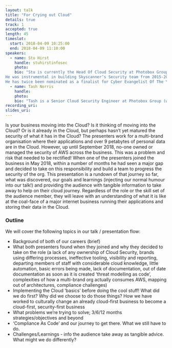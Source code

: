 ```yaml
---
layout: talk
title: "For Crying out Cloud"
details: true
track: 1
accepted: true
length: 45
timeslot:
  start: 2018-04-09 10:25:00
  end: 2018-04-09 11:10:00
speakers: 
  - name: Stu Hirst
    handle: stuhirstinfosec
    photo: 
    bio: "Stu is currently the Head Of Cloud Security at Photobox Group (which includes Moonpig, PosterXXL in Munich, Greetz! and Hofmann).
He was instrumental in building Skyscanner’s Security team from 2015-2017, having led them to the final of SC Magazine’s Security Team Of The Year 2017. He has previously worked in security at The Trainline and was part of the Cyber Leadership Team at Capital One UK.
He has twice been nominated as a finalist for Cyber Evangelist Of The Year at the Scottish Cyber Awards and runs one of Scotland’s leading Tech Meet Ups; Security Scotland. Stu has appeared at numerous leading Security events such as InfoSec Europe, Cloud Expo Europe and Future Of Cyber Security."
  - name: Tash Norris
    handle: 
    photo: 
    bio: "Tash is a Senior Cloud Security Engineer at Photobox Group (which includes Moonpig, PosterXXL in Munich, Greetz! and Hofmann). She is currently building tools and processes to automate all the things/ make the Cloud more secure. Previously Tash was a threat modelling engineer in financial services, she continues to contribute to threat modelling projects and resources via OWASP and other community events.<br>Tash is also on the review panel for DevSecCon, an OWASP contributor and an avid advocate for Women in Tech/Cyber, appearing at various tech and security events and meet-ups to talk about both technical and behavioural topics."
recording_uri: 
slides_uri: 
---
```


Is your business moving into the Cloud?
Is it thinking of moving into the Cloud?
Or is it already in the Cloud, but perhaps hasn’t yet matured the security of what it has in the Cloud?
The presenters work for a multi-brand organisation where their applications and over 9 petabytes of personal data are in the Cloud.
However, up until September 2018, no-one owned or managed the security of AWS across the business.
This was a problem and risk that needed to be rectified! 
When one of the presenters joined the business in May 2018, within a number of months he had seen a major gap and decided to take on this responsibility and build a team to progress the security of the org. 
This presentation is a rundown of that journey so far, what was discovered, our goals and learnings (injecting our normal humour into our talk!) and providing the audience with tangible information to take away to help on their cloud journey.
Regardless of the role or the skill set of the audience member, they will leave with an understanding of what it is like at the coal-face of a major internet business running their applications and storing their data in the Cloud.

### Outline
We will cover the following topics in our talk / presentation flow:
* Background of both of our careers (brief)
* What both presenters found when they joined and why they decided to take on the role (a lack of any ownership of Cloud Security, brands using differing processes, ineffective tooling, visibility and reporting, departing members of staff with considerable cloud knowledge, little automation, basic errors being made, lack of documentation, out of date documentation as soon as it is created ‘threat modelling as code’, complexities of how a multi-brand org actually consumes AWS, mapping out of architectures, compliance challenges)
* Implementing the Cloud ‘basics’ before doing the cool stuff! What did we do first? Why did we choose to do those things? How we have worked to culturally change an already cloud-first business to become a cloud-first, security-first business
* What problems we’re trying to solve; 3/6/12 months strategies/objectives and beyond
* ‘Compliance As Code’ and our journey to get there. What we still have to do.
* Challenges/Learnings - info the audience take away as tangible advice. What might we do differently? 
